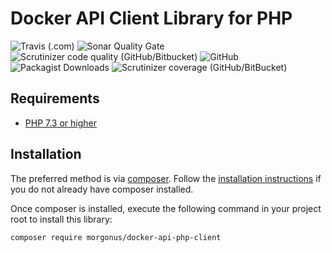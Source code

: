 # Docker API Client Library for PHP #
![Travis (.com)](https://img.shields.io/travis/com/Morgonus/docker-api-php-client?label=Travis%20CI%20Build&style=for-the-badge)
![Sonar Quality Gate](https://img.shields.io/sonar/quality_gate/Morgonus_docker-api-php-client?server=https%3A%2F%2Fsonarcloud.io&style=for-the-badge)
![Scrutinizer code quality (GitHub/Bitbucket)](https://img.shields.io/scrutinizer/quality/g/Morgonus/docker-api-php-client?style=for-the-badge)
![GitHub](https://img.shields.io/github/license/morgonus/docker-api-php-client?style=for-the-badge)
![Packagist Downloads](https://img.shields.io/packagist/dt/morgonus/docker-api-php-client?style=for-the-badge)
![Scrutinizer coverage (GitHub/BitBucket)](https://img.shields.io/scrutinizer/coverage/g/Morgonus/docker-api-php-client?style=for-the-badge)

## Requirements ##
* [PHP 7.3 or higher](https://www.php.net/)

## Installation ##
The preferred method is via [composer](https://getcomposer.org/). Follow the
[installation instructions](https://getcomposer.org/doc/00-intro.md) if you do not already have
composer installed.


Once composer is installed, execute the following command in your project root to install this library:

```sh
composer require morgonus/docker-api-php-client
```